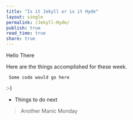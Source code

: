 ```yaml
---
title: "Is it Jekyll or is it Hyde"
layout: single
permalink: /Jekyll-Hyde/
publish: true
read_time: true
share: true
---
```


Hello There

Here are the things accomplished for these week.

` Some code would go here`

:-)

* Things to do next

> Another Manic Monday